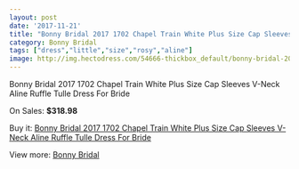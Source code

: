 ```yaml
---
layout: post
date: '2017-11-21'
title: "Bonny Bridal 2017 1702 Chapel Train White Plus Size Cap Sleeves V-Neck Aline Ruffle Tulle Dress For Bride"
category: Bonny Bridal
tags: ["dress","little","size","rosy","aline"]
image: http://img.hectodress.com/54666-thickbox_default/bonny-bridal-2017-1702-chapel-train-white-plus-size-cap-sleeves-v-neck-aline-ruffle-tulle-dress-for-bride.jpg
---
```

Bonny Bridal 2017 1702 Chapel Train White Plus Size Cap Sleeves V-Neck Aline Ruffle Tulle Dress For Bride

On Sales: **$318.98**
<a href="https://www.hectodress.com/bonny-bridal/17029-bonny-bridal-2017-1702-chapel-train-white-plus-size-cap-sleeves-v-neck-aline-ruffle-tulle-dress-for-bride.html"><amp-img layout="responsive" width="600" height="600" src="//img.hectodress.com/54666-thickbox_default/bonny-bridal-2017-1702-chapel-train-white-plus-size-cap-sleeves-v-neck-aline-ruffle-tulle-dress-for-bride.jpg" alt="Bonny Bridal 2017 1702 Chapel Train White Plus Size Cap Sleeves V-Neck Aline Ruffle Tulle Dress For Bride 0" /></a>
<a href="https://www.hectodress.com/bonny-bridal/17029-bonny-bridal-2017-1702-chapel-train-white-plus-size-cap-sleeves-v-neck-aline-ruffle-tulle-dress-for-bride.html"><amp-img layout="responsive" width="600" height="600" src="//img.hectodress.com/54667-thickbox_default/bonny-bridal-2017-1702-chapel-train-white-plus-size-cap-sleeves-v-neck-aline-ruffle-tulle-dress-for-bride.jpg" alt="Bonny Bridal 2017 1702 Chapel Train White Plus Size Cap Sleeves V-Neck Aline Ruffle Tulle Dress For Bride 1" /></a>

Buy it: [Bonny Bridal 2017 1702 Chapel Train White Plus Size Cap Sleeves V-Neck Aline Ruffle Tulle Dress For Bride](https://www.hectodress.com/bonny-bridal/17029-bonny-bridal-2017-1702-chapel-train-white-plus-size-cap-sleeves-v-neck-aline-ruffle-tulle-dress-for-bride.html "Bonny Bridal 2017 1702 Chapel Train White Plus Size Cap Sleeves V-Neck Aline Ruffle Tulle Dress For Bride")

View more: [Bonny Bridal](https://www.hectodress.com/350-bonny-bridal "Bonny Bridal")
